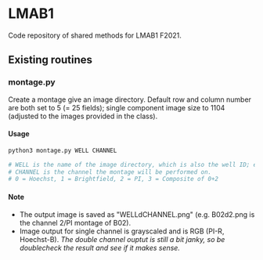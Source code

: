 # LMAB1
Code repository of shared methods for LMAB1 F2021.

## Existing routines

### montage.py
Create a montage give an image directory. Default row and column number are both set to 5 (= 25 fields); single component image size to 1104 (adjusted to the images provided in the class).
#### Usage
```bash
python3 montage.py WELL CHANNEL

# WELL is the name of the image directory, which is also the well ID; e.g. B02
# CHANNEL is the channel the montage will be performed on.
# 0 = Hoechst, 1 = Brightfield, 2 = PI, 3 = Composite of 0+2
```
#### Note
 - The output image is saved as "WELLdCHANNEL.png" (e.g. B02d2.png is the channel 2/PI montage of B02).
 - Image output for single channel is grayscaled and is RGB (PI-R, Hoechst-B). *The double channel ouptut is still a bit janky, so be doublecheck the result and see if it makes sense.*

